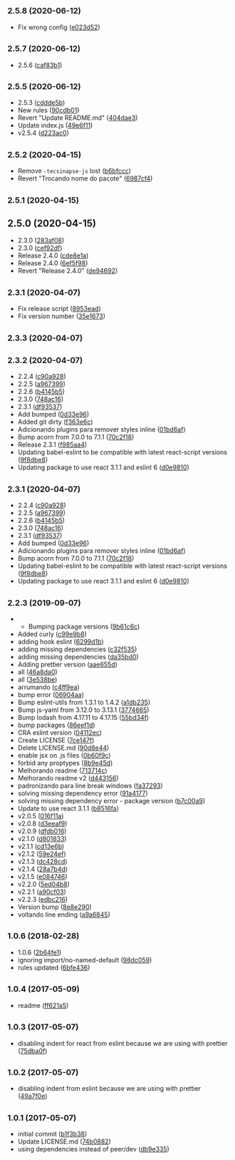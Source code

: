 ## <small>2.5.8 (2020-06-12)</small>

* Fix wrong config ([e023d52](https://github.com/tecsinapse/eslint-config/commit/e023d52))



## <small>2.5.7 (2020-06-12)</small>

* 2.5.6 ([caf83b1](https://github.com/tecsinapse/eslint-config/commit/caf83b1))



## <small>2.5.5 (2020-06-12)</small>

* 2.5.3 ([cddde5b](https://github.com/tecsinapse/eslint-config/commit/cddde5b))
* New rules ([90cdb01](https://github.com/tecsinapse/eslint-config/commit/90cdb01))
* Revert "Update README.md" ([404dae3](https://github.com/tecsinapse/eslint-config/commit/404dae3))
* Update index.js ([49e6f11](https://github.com/tecsinapse/eslint-config/commit/49e6f11))
* v2.5.4 ([d223ac0](https://github.com/tecsinapse/eslint-config/commit/d223ac0))



## <small>2.5.2 (2020-04-15)</small>

* Remove `-tecsinapse-js` lost ([b6bfccc](https://github.com/tecsinapse/eslint-config/commit/b6bfccc))
* Revert "Trocando nome do pacote" ([6987cf4](https://github.com/tecsinapse/eslint-config/commit/6987cf4))



## <small>2.5.1 (2020-04-15)</small>




## 2.5.0 (2020-04-15)

* 2.3.0 ([283af08](https://github.com/tecsinapse/eslint-config-tecsinapse-js/commit/283af08))
* 2.3.0 ([cef92df](https://github.com/tecsinapse/eslint-config-tecsinapse-js/commit/cef92df))
* Release 2.4.0 ([cde8e1a](https://github.com/tecsinapse/eslint-config-tecsinapse-js/commit/cde8e1a))
* Release 2.4.0 ([6ef5f98](https://github.com/tecsinapse/eslint-config-tecsinapse-js/commit/6ef5f98))
* Revert "Release 2.4.0" ([de94692](https://github.com/tecsinapse/eslint-config-tecsinapse-js/commit/de94692))



## <small>2.3.1 (2020-04-07)</small>

* Fix release script ([8953ead](https://github.com/tecsinapse/eslint-config-tecsinapse-js/commit/8953ead))
* Fix version number ([35e1673](https://github.com/tecsinapse/eslint-config-tecsinapse-js/commit/35e1673))



## <small>2.3.3 (2020-04-07)</small>




## <small>2.3.2 (2020-04-07)</small>

* 2.2.4 ([c90a928](https://github.com/tecsinapse/eslint-config-tecsinapse-js/commit/c90a928))
* 2.2.5 ([a967399](https://github.com/tecsinapse/eslint-config-tecsinapse-js/commit/a967399))
* 2.2.6 ([b4145b5](https://github.com/tecsinapse/eslint-config-tecsinapse-js/commit/b4145b5))
* 2.3.0 ([748ac16](https://github.com/tecsinapse/eslint-config-tecsinapse-js/commit/748ac16))
* 2.3.1 ([df93537](https://github.com/tecsinapse/eslint-config-tecsinapse-js/commit/df93537))
* Add bumped ([0d33e96](https://github.com/tecsinapse/eslint-config-tecsinapse-js/commit/0d33e96))
* Added git dirty ([f363e6c](https://github.com/tecsinapse/eslint-config-tecsinapse-js/commit/f363e6c))
* Adicionando plugins para remover styles inline ([01bd6af](https://github.com/tecsinapse/eslint-config-tecsinapse-js/commit/01bd6af))
* Bump acorn from 7.0.0 to 7.1.1 ([70c2f18](https://github.com/tecsinapse/eslint-config-tecsinapse-js/commit/70c2f18))
* Release 2.3.1 ([f985aa4](https://github.com/tecsinapse/eslint-config-tecsinapse-js/commit/f985aa4))
* Updating babel-eslint to be compatible with latest react-script versions ([9f8dbe8](https://github.com/tecsinapse/eslint-config-tecsinapse-js/commit/9f8dbe8))
* Updating package to use react 3.1.1 and eslint 6 ([d0e9810](https://github.com/tecsinapse/eslint-config-tecsinapse-js/commit/d0e9810))



## <small>2.3.1 (2020-04-07)</small>

* 2.2.4 ([c90a928](https://github.com/tecsinapse/eslint-config-tecsinapse-js/commit/c90a928))
* 2.2.5 ([a967399](https://github.com/tecsinapse/eslint-config-tecsinapse-js/commit/a967399))
* 2.2.6 ([b4145b5](https://github.com/tecsinapse/eslint-config-tecsinapse-js/commit/b4145b5))
* 2.3.0 ([748ac16](https://github.com/tecsinapse/eslint-config-tecsinapse-js/commit/748ac16))
* 2.3.1 ([df93537](https://github.com/tecsinapse/eslint-config-tecsinapse-js/commit/df93537))
* Add bumped ([0d33e96](https://github.com/tecsinapse/eslint-config-tecsinapse-js/commit/0d33e96))
* Adicionando plugins para remover styles inline ([01bd6af](https://github.com/tecsinapse/eslint-config-tecsinapse-js/commit/01bd6af))
* Bump acorn from 7.0.0 to 7.1.1 ([70c2f18](https://github.com/tecsinapse/eslint-config-tecsinapse-js/commit/70c2f18))
* Updating babel-eslint to be compatible with latest react-script versions ([9f8dbe8](https://github.com/tecsinapse/eslint-config-tecsinapse-js/commit/9f8dbe8))
* Updating package to use react 3.1.1 and eslint 6 ([d0e9810](https://github.com/tecsinapse/eslint-config-tecsinapse-js/commit/d0e9810))



## <small>2.2.3 (2019-09-07)</small>

* - Bumping package versions ([9b61c6c](https://github.com/tecsinapse/eslint-config-tecsinapse-js/commit/9b61c6c))
* Added curly ([c99e9b8](https://github.com/tecsinapse/eslint-config-tecsinapse-js/commit/c99e9b8))
* adding hook eslint ([6299d1b](https://github.com/tecsinapse/eslint-config-tecsinapse-js/commit/6299d1b))
* adding missing dependencies ([c32f535](https://github.com/tecsinapse/eslint-config-tecsinapse-js/commit/c32f535))
* adding missing dependencies ([da35bd0](https://github.com/tecsinapse/eslint-config-tecsinapse-js/commit/da35bd0))
* Adding prettier version ([aae655d](https://github.com/tecsinapse/eslint-config-tecsinapse-js/commit/aae655d))
* all ([46a8da0](https://github.com/tecsinapse/eslint-config-tecsinapse-js/commit/46a8da0))
* all ([3e538be](https://github.com/tecsinapse/eslint-config-tecsinapse-js/commit/3e538be))
* arrumando ([c4ff9ea](https://github.com/tecsinapse/eslint-config-tecsinapse-js/commit/c4ff9ea))
* bump error ([06904aa](https://github.com/tecsinapse/eslint-config-tecsinapse-js/commit/06904aa))
* Bump eslint-utils from 1.3.1 to 1.4.2 ([a1db235](https://github.com/tecsinapse/eslint-config-tecsinapse-js/commit/a1db235))
* Bump js-yaml from 3.12.0 to 3.13.1 ([3774665](https://github.com/tecsinapse/eslint-config-tecsinapse-js/commit/3774665))
* Bump lodash from 4.17.11 to 4.17.15 ([55bd34f](https://github.com/tecsinapse/eslint-config-tecsinapse-js/commit/55bd34f))
* bump packages ([86eef1d](https://github.com/tecsinapse/eslint-config-tecsinapse-js/commit/86eef1d))
* CRA eslint version ([04112ec](https://github.com/tecsinapse/eslint-config-tecsinapse-js/commit/04112ec))
* Create LICENSE ([7ce147f](https://github.com/tecsinapse/eslint-config-tecsinapse-js/commit/7ce147f))
* Delete LICENSE.md ([90d8e44](https://github.com/tecsinapse/eslint-config-tecsinapse-js/commit/90d8e44))
* enable jsx on .js files ([0b60f9c](https://github.com/tecsinapse/eslint-config-tecsinapse-js/commit/0b60f9c))
* forbid any proptypes ([8b9e45d](https://github.com/tecsinapse/eslint-config-tecsinapse-js/commit/8b9e45d))
* Melhorando readme ([713714c](https://github.com/tecsinapse/eslint-config-tecsinapse-js/commit/713714c))
* Melhorando readme v2 ([d443156](https://github.com/tecsinapse/eslint-config-tecsinapse-js/commit/d443156))
* padronizando para line break windows ([fa37293](https://github.com/tecsinapse/eslint-config-tecsinapse-js/commit/fa37293))
* solving missing dependency error ([91a4177](https://github.com/tecsinapse/eslint-config-tecsinapse-js/commit/91a4177))
* solving missing dependency error - package version ([b7c00a9](https://github.com/tecsinapse/eslint-config-tecsinapse-js/commit/b7c00a9))
* Update to use react 3.1.1 ([b8516fa](https://github.com/tecsinapse/eslint-config-tecsinapse-js/commit/b8516fa))
* v2.0.5 ([016f11a](https://github.com/tecsinapse/eslint-config-tecsinapse-js/commit/016f11a))
* v2.0.8 ([d3eeaf9](https://github.com/tecsinapse/eslint-config-tecsinapse-js/commit/d3eeaf9))
* v2.0.9 ([dfdb016](https://github.com/tecsinapse/eslint-config-tecsinapse-js/commit/dfdb016))
* v2.1.0 ([d801833](https://github.com/tecsinapse/eslint-config-tecsinapse-js/commit/d801833))
* v2.1.1 ([cd13e6b](https://github.com/tecsinapse/eslint-config-tecsinapse-js/commit/cd13e6b))
* v2.1.2 ([59e24ef](https://github.com/tecsinapse/eslint-config-tecsinapse-js/commit/59e24ef))
* v2.1.3 ([dc428cd](https://github.com/tecsinapse/eslint-config-tecsinapse-js/commit/dc428cd))
* v2.1.4 ([28a7b4d](https://github.com/tecsinapse/eslint-config-tecsinapse-js/commit/28a7b4d))
* v2.1.5 ([e084746](https://github.com/tecsinapse/eslint-config-tecsinapse-js/commit/e084746))
* v2.2.0 ([5ed04b8](https://github.com/tecsinapse/eslint-config-tecsinapse-js/commit/5ed04b8))
* v2.2.1 ([a90cf03](https://github.com/tecsinapse/eslint-config-tecsinapse-js/commit/a90cf03))
* v2.2.3 ([edbc216](https://github.com/tecsinapse/eslint-config-tecsinapse-js/commit/edbc216))
* Version bump ([8e8e290](https://github.com/tecsinapse/eslint-config-tecsinapse-js/commit/8e8e290))
* voltando line ending ([a9a6845](https://github.com/tecsinapse/eslint-config-tecsinapse-js/commit/a9a6845))



## <small>1.0.6 (2018-02-28)</small>

* 1.0.6 ([2b64fe1](https://github.com/tecsinapse/eslint-config-tecsinapse-js/commit/2b64fe1))
* ignoring import/no-named-default ([98dc059](https://github.com/tecsinapse/eslint-config-tecsinapse-js/commit/98dc059))
* rules updated ([6bfe436](https://github.com/tecsinapse/eslint-config-tecsinapse-js/commit/6bfe436))



## <small>1.0.4 (2017-05-09)</small>

* readme ([ff621a5](https://github.com/tecsinapse/eslint-config-tecsinapse-js/commit/ff621a5))



## <small>1.0.3 (2017-05-07)</small>

* disabling indent for react from eslint because we are using with prettier ([75dba0f](https://github.com/tecsinapse/eslint-config-tecsinapse-js/commit/75dba0f))



## <small>1.0.2 (2017-05-07)</small>

* disabling indent from eslint because we are using with prettier ([49a7f0e](https://github.com/tecsinapse/eslint-config-tecsinapse-js/commit/49a7f0e))



## <small>1.0.1 (2017-05-07)</small>

* initial commit ([b1f3b38](https://github.com/tecsinapse/eslint-config-tecsinapse-js/commit/b1f3b38))
* Update LICENSE.md ([74b0882](https://github.com/tecsinapse/eslint-config-tecsinapse-js/commit/74b0882))
* using dependencies instead of peer/dev ([db9e335](https://github.com/tecsinapse/eslint-config-tecsinapse-js/commit/db9e335))




